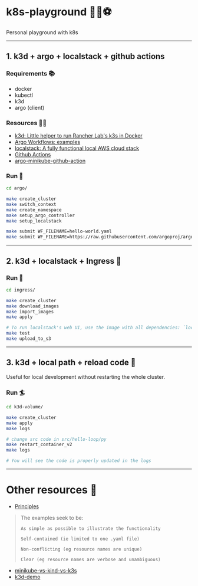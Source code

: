 # k8s-playground :game_die::bowling::soccer:

Personal playground with k8s

___

## 1. k3d + argo + localstack + github actions

### Requirements :books:

- docker
- kubectl
- k3d
- argo (client)

### Resources :technologist:

- [k3d: Little helper to run Rancher Lab's k3s in Docker](https://github.com/rancher/k3d)
- [Argo Workflows: examples](https://argoproj.github.io/argo/examples)
- [localstack: A fully functional local AWS cloud stack](https://github.com/localstack/localstack)
- [Github Actions](https://github.com/features/actions)
- [argo-minikube-github-action](https://github.com/katilp/argo-minikube-github-action)

### Run :running:

```bash
cd argo/

make create_cluster
make switch_context
make create_namespace
make setup_argo_controller
make setup_localstack

make submit WF_FILENAME=hello-world.yaml
make submit WF_FILENAME=https://raw.githubusercontent.com/argoproj/argo/a24bc944822c9f5eed92c0b5b07284d7992908fa/examples/dag-coinflip.yaml

```

___
## 2. k3d + localstack + Ingress :robot:

### Run :running:

```bash
cd ingress/

make create_cluster
make download_images
make import_images
make apply

# To run localstack's web UI, use the image with all dependencies: `localstack-full`.
make test
make upload_to_s3
```

___
## 3. k3d + local path + reload code :space_invader:

Useful for local development without restarting the whole cluster.

### Run :surfer: 
```bash
cd k3d-volume/

make create_cluster
make apply
make logs

# change src code in src/hello-loop/py
make restart_container_v2
make logs

# You will see the code is properly updated in the logs
```

___

# Other resources :book:


- [Principles](https://github.com/ContainerSolutions/kubernetes-examples)
> The examples seek to be:
>
>     As simple as possible to illustrate the functionality
>
>     Self-contained (ie limited to one .yaml file)
>
>     Non-conflicting (eg resource names are unique)
>
>     Clear (eg resource names are verbose and unambiguous)
- [minikube-vs-kind-vs-k3s](https://brennerm.github.io/posts/minikube-vs-kind-vs-k3s.html)
- [k3d-demo](https://github.com/iwilltry42/k3d-demo)
